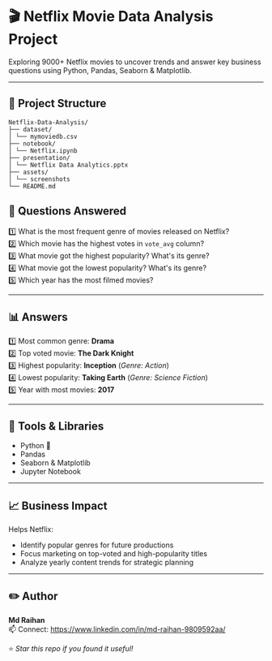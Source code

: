 # 🎬 Netflix Movie Data Analysis Project

Exploring 9000+ Netflix movies to uncover trends and answer key business questions using Python, Pandas, Seaborn & Matplotlib.

---

## 📂 Project Structure
```
Netflix-Data-Analysis/
├── dataset/
│ └── mymoviedb.csv
├── notebook/
│ └── Netflix.ipynb
├── presentation/
│ └── Netflix Data Analytics.pptx
├── assets/
│ └── screenshots
└── README.md
```

## 🚀 Questions Answered
1️⃣ What is the most frequent genre of movies released on Netflix?  
2️⃣ Which movie has the highest votes in `vote_avg` column?  
3️⃣ What movie got the highest popularity? What's its genre?  
4️⃣ What movie got the lowest popularity? What's its genre?  
5️⃣ Which year has the most filmed movies?

---

## 📊 Answers
1️⃣ Most common genre: **Drama**  
2️⃣ Top voted movie: **The Dark Knight**  
3️⃣ Highest popularity: **Inception** (*Genre: Action*)  
4️⃣ Lowest popularity: **Taking Earth** (*Genre: Science Fiction*)  
5️⃣ Year with most movies: **2017**

---

## 🔧 Tools & Libraries
- Python 🐍
- Pandas
- Seaborn & Matplotlib
- Jupyter Notebook

---

## 📈 Business Impact
Helps Netflix:
- Identify popular genres for future productions
- Focus marketing on top-voted and high-popularity titles
- Analyze yearly content trends for strategic planning

---

## ✏️ Author
**Md Raihan**  
📫 Connect: https://www.linkedin.com/in/md-raihan-9809592aa/

⭐️ *Star this repo if you found it useful!*

